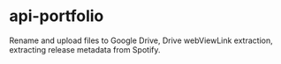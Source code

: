 # api-portfolio
Rename and upload files to Google Drive, Drive webViewLink extraction, extracting release metadata from Spotify.

